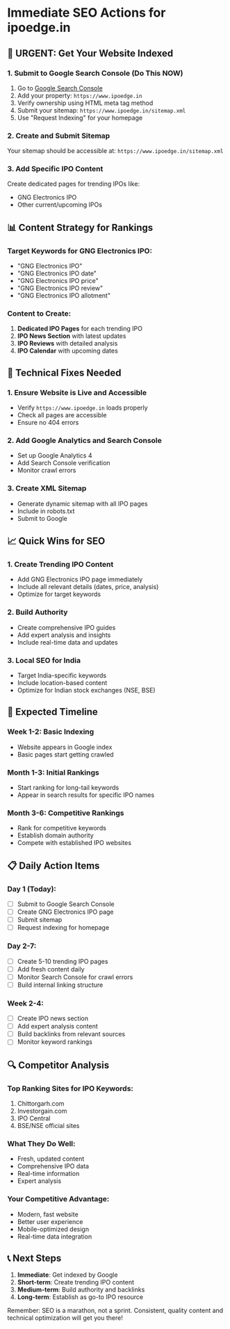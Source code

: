 # Immediate SEO Actions for ipoedge.in

## 🚨 URGENT: Get Your Website Indexed

### 1. Submit to Google Search Console (Do This NOW)
1. Go to [Google Search Console](https://search.google.com/search-console/)
2. Add your property: `https://www.ipoedge.in`
3. Verify ownership using HTML meta tag method
4. Submit your sitemap: `https://www.ipoedge.in/sitemap.xml`
5. Use "Request Indexing" for your homepage

### 2. Create and Submit Sitemap
Your sitemap should be accessible at: `https://www.ipoedge.in/sitemap.xml`

### 3. Add Specific IPO Content
Create dedicated pages for trending IPOs like:
- GNG Electronics IPO
- Other current/upcoming IPOs

## 📊 Content Strategy for Rankings

### Target Keywords for GNG Electronics IPO:
- "GNG Electronics IPO"
- "GNG Electronics IPO date"
- "GNG Electronics IPO price"
- "GNG Electronics IPO review"
- "GNG Electronics IPO allotment"

### Content to Create:
1. **Dedicated IPO Pages** for each trending IPO
2. **IPO News Section** with latest updates
3. **IPO Reviews** with detailed analysis
4. **IPO Calendar** with upcoming dates

## 🔧 Technical Fixes Needed

### 1. Ensure Website is Live and Accessible
- Verify `https://www.ipoedge.in` loads properly
- Check all pages are accessible
- Ensure no 404 errors

### 2. Add Google Analytics and Search Console
- Set up Google Analytics 4
- Add Search Console verification
- Monitor crawl errors

### 3. Create XML Sitemap
- Generate dynamic sitemap with all IPO pages
- Include in robots.txt
- Submit to Google

## 📈 Quick Wins for SEO

### 1. Create Trending IPO Content
- Add GNG Electronics IPO page immediately
- Include all relevant details (dates, price, analysis)
- Optimize for target keywords

### 2. Build Authority
- Create comprehensive IPO guides
- Add expert analysis and insights
- Include real-time data and updates

### 3. Local SEO for India
- Target India-specific keywords
- Include location-based content
- Optimize for Indian stock exchanges (NSE, BSE)

## 🎯 Expected Timeline

### Week 1-2: Basic Indexing
- Website appears in Google index
- Basic pages start getting crawled

### Month 1-3: Initial Rankings
- Start ranking for long-tail keywords
- Appear in search results for specific IPO names

### Month 3-6: Competitive Rankings
- Rank for competitive keywords
- Establish domain authority
- Compete with established IPO websites

## 📋 Daily Action Items

### Day 1 (Today):
- [ ] Submit to Google Search Console
- [ ] Create GNG Electronics IPO page
- [ ] Submit sitemap
- [ ] Request indexing for homepage

### Day 2-7:
- [ ] Create 5-10 trending IPO pages
- [ ] Add fresh content daily
- [ ] Monitor Search Console for crawl errors
- [ ] Build internal linking structure

### Week 2-4:
- [ ] Create IPO news section
- [ ] Add expert analysis content
- [ ] Build backlinks from relevant sources
- [ ] Monitor keyword rankings

## 🔍 Competitor Analysis

### Top Ranking Sites for IPO Keywords:
1. Chittorgarh.com
2. Investorgain.com
3. IPO Central
4. BSE/NSE official sites

### What They Do Well:
- Fresh, updated content
- Comprehensive IPO data
- Real-time information
- Expert analysis

### Your Competitive Advantage:
- Modern, fast website
- Better user experience
- Mobile-optimized design
- Real-time data integration

## 📞 Next Steps

1. **Immediate**: Get indexed by Google
2. **Short-term**: Create trending IPO content
3. **Medium-term**: Build authority and backlinks
4. **Long-term**: Establish as go-to IPO resource

Remember: SEO is a marathon, not a sprint. Consistent, quality content and technical optimization will get you there!
